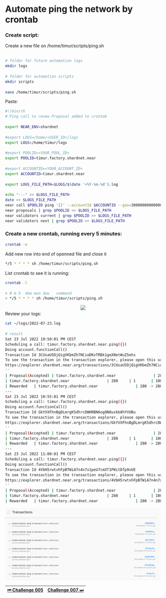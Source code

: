 # Automate ping the network by crontab

### Create script:

Create a new file on /home/timur/scripts/ping.sh

```bash

# folder for future automation logs
mkdir logs

# folder for automation scripts
mkdir scripts

nano /home/timur/scripts/ping.sh
```

Paste:

```bash
#!/bin/sh
# Ping call to renew Proposal added to crontab

export NEAR_ENV=shardnet

#export LOGS=/home/<USER_ID>/logs
export LOGS=/home/timur/logs

#export POOLID=<YOUR_POOL_ID>
export POOLID=timur.factory.shardnet.near

#export ACCOUNTID=<YOUR_ACCOUNT_ID>
export ACCOUNTID=timur.shardnet.near

export LOGS_FILE_PATH=$LOGS/$(date '+%Y-%m-%d').log

echo "---" >> $LOGS_FILE_PATH
date >> $LOGS_FILE_PATH
near call $POOLID ping '{}' --accountId $ACCOUNTID --gas=300000000000000 >> $LOGS_FILE_PATH
near proposals | grep $POOLID >> $LOGS_FILE_PATH
near validators current | grep $POOLID >> $LOGS_FILE_PATH
near validators next | grep $POOLID >> $LOGS_FILE_PATH
```

### Create a new crontab, running every 5 minutes:

```bash
crontab -e

```

Add new row into end of openned file and close it

```bash
*/5 * * * * sh /home/timur/scripts/ping.sh
```

List crontab to see it is running:

```bash
crontab -l

> # m h  dom mon dow   command
> */5 * * * * sh /home/timur/scripts/ping.sh
```

<div style="text-align:center">
	<img src="https://a.d-cd.net/EOAAAgMrF-A-960.jpg" height="200" style="align:center"/>
</div>
Review your logs:

```bash
cat ~/logs/2022-07-23.log

# result
Sat 23 Jul 2022 10:50:01 PM CEST
Scheduling a call: timur.factory.shardnet.near.ping({})
Doing account.functionCall()
Transaction Id 3CUsaU5DjQigVKbmZh7NCioDKvTRBk1geXNetWuZ5ehs
To see the transaction in the transaction explorer, please open this url in your browser
https://explorer.shardnet.near.org/transactions/3CUsaU5DjQigVKbmZh7NCioDKvTRBk1geXNetWuZ5ehs
''
| Proposal(Accepted) | timur.factory.shardnet.near                 | 280 => 280         | 1       |
| timur.factory.shardnet.near                 | 280     | 1       | 100%     |               0 |               0 |               2 |               2 |
| Rewarded   | timur.factory.shardnet.near                 | 280 -> 280         | 1       |
---
Sat 23 Jul 2022 10:55:01 PM CEST
Scheduling a call: timur.factory.shardnet.near.ping({})
Doing account.functionCall()
Transaction Id GkYVXFhnBgDLmrgK5dhrcDWHRBN6og8N8uxkb8hYVUBu
To see the transaction in the transaction explorer, please open this url in your browser
https://explorer.shardnet.near.org/transactions/GkYVXFhnBgDLmrgK5dhrcDWHRBN6og8N8uxkb8hYVUBu
''
| Proposal(Accepted) | timur.factory.shardnet.near                 | 280 => 280         | 1       |
| timur.factory.shardnet.near                 | 280     | 1       | 100%     |               0 |               0 |               2 |               2 |
| Rewarded   | timur.factory.shardnet.near                 | 280 -> 280         | 1       |
---
Sat 23 Jul 2022 11:00:01 PM CEST
Scheduling a call: timur.factory.shardnet.near.ping({})
Doing account.functionCall()
Transaction Id 4VbH5rwtvhFpBTWiA7n4n7x1peU7cmXT1PWitDfp9vUE
To see the transaction in the transaction explorer, please open this url in your browser
https://explorer.shardnet.near.org/transactions/4VbH5rwtvhFpBTWiA7n4n7x1peU7cmXT1PWitDfp9vUE
''
| Proposal(Accepted) | timur.factory.shardnet.near                 | 280 => 280         | 1       |
| timur.factory.shardnet.near                 | 280     | 1       | 100%     |               0 |               0 |               2 |               2 |
| Rewarded   | timur.factory.shardnet.near                 | 280 -> 280         | 1       |
```

![img](../images/pool/ping-log.png)

| [⏮ Challenge 005 ](./challenge_005.md) | [Challenge 007 ⏭](./challenge_007.md) |
| -------------------------------------- | ------------------------------------- |
